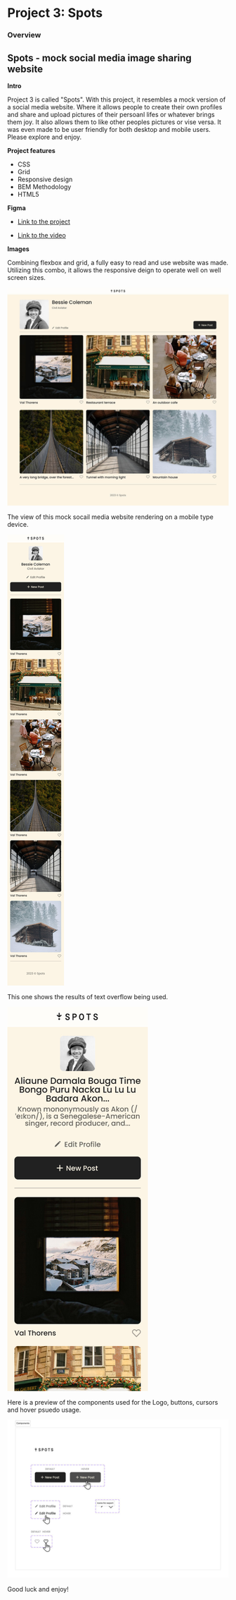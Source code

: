 # Project 3: Spots

### Overview

## Spots - mock social media image sharing website

**Intro**

Project 3 is called "Spots". With this project, it resembles a mock version of a social media website. Where it allows people to create their own profiles and share and upload pictures of their persoanl lifes or whatever brings them joy. It also allows them to like other peoples pictures or vise versa. It was even made to be user friendly for both desktop and mobile users. Please explore and enjoy.

**Project features**

- CSS
- Grid
- Responsive design
- BEM Methodology
- HTML5

**Figma**

- [Link to the project](https://bigbet-coding.github.io/se_project_spots/)

- [Link to the video](https://drive.google.com/file/d/1uXkWvN6Mcjms5XHhKb_27afFSiS_mibY/view?usp=sharing)

**Images**

Combining flexbox and grid, a fully easy to read and use website was made. Utilizing this combo, it allows the responsive deign to operate well on well screen sizes.

![alt text](image.png)

The view of this mock socail media website rendering on a mobile type device.

![alt text](image-1.png)

This one shows the results of text overflow being used.

![alt text](image-2.png)

Here is a preview of the components used for the Logo, buttons, cursors and hover psuedo usage.

![alt text](image-3.png)

Good luck and enjoy!
